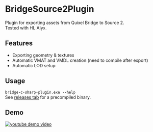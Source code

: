 # BridgeSource2Plugin

Plugin for exporting assets from Quixel Bridge to Source 2.  
Tested with HL Alyx.

## Features

- Exporting geometry & textures
- Automatic VMAT and VMDL creation (need to compile after export)
- Automatic LOD setup

## Usage

`bridge-c-sharp-plugin.exe --help`  
See [releases tab](https://github.com/laurirasanen/BridgeSource2Plugin/releases) for a precompiled binary.

## Demo

[![youtube demo video](http://img.youtube.com/vi/mxbicmO3Kug/0.jpg)](https://www.youtube.com/watch?v=mxbicmO3Kug)
